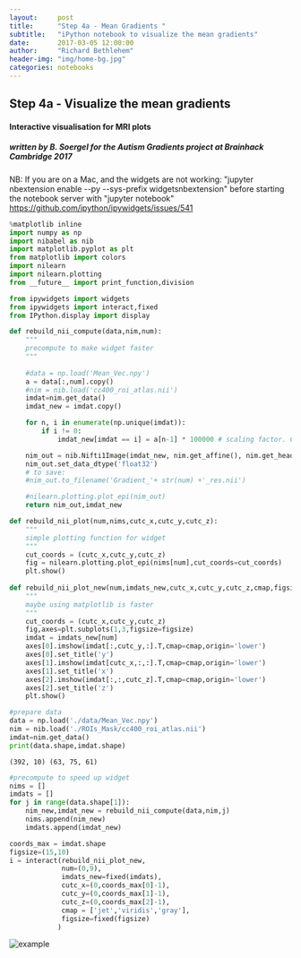 ```yaml
---
layout:     post
title:      "Step 4a - Mean Gradients "
subtitle:   "iPython notebook to visualize the mean gradients"
date:       2017-03-05 12:00:00
author:     "Richard Bethlehem"
header-img: "img/home-bg.jpg"
categories: notebooks
---
```


## Step 4a - Visualize the mean gradients

#### Interactive visualisation for MRI plots

#####  written by B. Soergel for the Autism Gradients project at Brainhack Cambridge 2017

NB: If you are on a Mac, and the widgets are not working:
"jupyter nbextension enable --py --sys-prefix widgetsnbextension"
before starting the notebook server with "jupyter notebook"
https://github.com/ipython/ipywidgets/issues/541


```python
%matplotlib inline
import numpy as np
import nibabel as nib
import matplotlib.pyplot as plt
from matplotlib import colors
import nilearn
import nilearn.plotting
from __future__ import print_function,division
```


```python
from ipywidgets import widgets
from ipywidgets import interact,fixed
from IPython.display import display
```


```python
def rebuild_nii_compute(data,nim,num):
    """
    precompute to make widget faster
    """
    
    #data = np.load('Mean_Vec.npy')
    a = data[:,num].copy()
    #nim = nib.load('cc400_roi_atlas.nii')
    imdat=nim.get_data()
    imdat_new = imdat.copy()

    for n, i in enumerate(np.unique(imdat)):
        if i != 0:
            imdat_new[imdat == i] = a[n-1] * 100000 # scaling factor. Could also try to get float values in nifti...

    nim_out = nib.Nifti1Image(imdat_new, nim.get_affine(), nim.get_header())
    nim_out.set_data_dtype('float32')
    # to save:
    #nim_out.to_filename('Gradient_'+ str(num) +'_res.nii')

    #nilearn.plotting.plot_epi(nim_out)
    return nim_out,imdat_new

def rebuild_nii_plot(num,nims,cutc_x,cutc_y,cutc_z):
    """
    simple plotting function for widget
    """
    cut_coords = (cutc_x,cutc_y,cutc_z)
    fig = nilearn.plotting.plot_epi(nims[num],cut_coords=cut_coords)
    plt.show()
    
def rebuild_nii_plot_new(num,imdats_new,cutc_x,cutc_y,cutc_z,cmap,figsize):
    """
    maybe using matplotlib is faster
    """
    cut_coords = (cutc_x,cutc_y,cutc_z)
    fig,axes=plt.subplots(1,3,figsize=figsize)
    imdat = imdats_new[num]
    axes[0].imshow(imdat[:,cutc_y,:].T,cmap=cmap,origin='lower')
    axes[0].set_title('y')
    axes[1].imshow(imdat[cutc_x,:,:].T,cmap=cmap,origin='lower')
    axes[1].set_title('x')
    axes[2].imshow(imdat[:,:,cutc_z].T,cmap=cmap,origin='lower')
    axes[2].set_title('z')
    plt.show()
```


```python
#prepare data
data = np.load('./data/Mean_Vec.npy')
nim = nib.load('./ROIs_Mask/cc400_roi_atlas.nii')
imdat=nim.get_data()
print(data.shape,imdat.shape)
```

    (392, 10) (63, 75, 61)



```python
#precompute to speed up widget
nims = []
imdats = []
for j in range(data.shape[1]):
    nim_new,imdat_new = rebuild_nii_compute(data,nim,j)
    nims.append(nim_new)
    imdats.append(imdat_new)
```


```python
coords_max = imdat.shape
figsize=(15,10)
i = interact(rebuild_nii_plot_new,
             num=(0,9),
             imdats_new=fixed(imdats),
             cutc_x=(0,coords_max[0]-1),
             cutc_y=(0,coords_max[1]-1),
             cutc_z=(0,coords_max[2]-1),
             cmap = ['jet','viridis','gray'],
             figsize=fixed(figsize)
            )
```

![example](/Autism-Gradients/img/post_imgs/output_6_0.png)


```python

```
